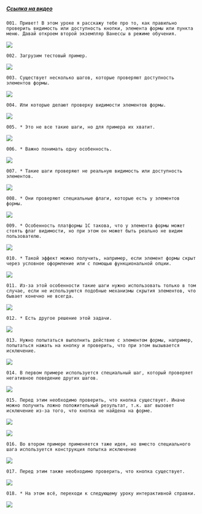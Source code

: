 ﻿##### [Ссылка на видео](https://youtu.be/cLV0tUjOkrw)

	001. Привет! В этом уроке я расскажу тебе про то, как правильно проверить видимость или доступность кнопки, элемента формы или пункта меню. Давай откроем второй экземпляр Ванессы в режиме обучения.

![](https://vanessa-files.do.bit-erp.ru/Doc/1.2.040.1/MD/Глава08/images/000_КакПравильноПроверитьДоступностьКнопкиПоля.png)

	002. Загрузим тестовый пример.

![](https://vanessa-files.do.bit-erp.ru/Doc/1.2.040.1/MD/Глава08/images/004_КакПравильноПроверитьДоступностьКнопкиПоля.png)

	003. Существует несколько шагов, которые проверяют доступность элементов формы.

![](https://vanessa-files.do.bit-erp.ru/Doc/1.2.040.1/MD/Глава08/images/007_КакПравильноПроверитьДоступностьКнопкиПоля.png)

	004. Или которые делают проверку видимости элементов формы.

![](https://vanessa-files.do.bit-erp.ru/Doc/1.2.040.1/MD/Глава08/images/012_КакПравильноПроверитьДоступностьКнопкиПоля.png)

	005. * Это не все такие шаги, но для примера их хватит.

![](https://vanessa-files.do.bit-erp.ru/Doc/1.2.040.1/MD/Глава08/images/015_КакПравильноПроверитьДоступностьКнопкиПоля.png)

	006. * Важно понимать одну особенность.

![](https://vanessa-files.do.bit-erp.ru/Doc/1.2.040.1/MD/Глава08/images/016_КакПравильноПроверитьДоступностьКнопкиПоля.png)

	007. * Такие шаги проверяют не реальную видимость или доступность элементов.

![](https://vanessa-files.do.bit-erp.ru/Doc/1.2.040.1/MD/Глава08/images/017_КакПравильноПроверитьДоступностьКнопкиПоля.png)

	008. * Они проверяют специальные флаги, которые есть у элементов формы.

![](https://vanessa-files.do.bit-erp.ru/Doc/1.2.040.1/MD/Глава08/images/018_КакПравильноПроверитьДоступностьКнопкиПоля.png)

	009. * Особенность платформы 1С такова, что у элемента формы может стоять флаг видимости, но при этом он может быть реально не видим пользователю.

![](https://vanessa-files.do.bit-erp.ru/Doc/1.2.040.1/MD/Глава08/images/019_КакПравильноПроверитьДоступностьКнопкиПоля.png)

	010. * Такой эффект можно получить, например, если элемент формы скрыт через условное оформление или с помощью функциональной опции.

![](https://vanessa-files.do.bit-erp.ru/Doc/1.2.040.1/MD/Глава08/images/020_КакПравильноПроверитьДоступностьКнопкиПоля.png)

	011. Из-за этой особенности такие шаги нужно использовать только в том случае, если не используются подобные механизмы скрытия элементов, что бывает конечно не всегда.

![](https://vanessa-files.do.bit-erp.ru/Doc/1.2.040.1/MD/Глава08/images/023_КакПравильноПроверитьДоступностьКнопкиПоля.png)

	012. * Есть другое решение этой задачи.

![](https://vanessa-files.do.bit-erp.ru/Doc/1.2.040.1/MD/Глава08/images/026_КакПравильноПроверитьДоступностьКнопкиПоля.png)

	013. Нужно попытаться выполнить действие с элементом формы, например, попытаться нажать на кнопку и проверить, что при этом вызывается исключение.

![](https://vanessa-files.do.bit-erp.ru/Doc/1.2.040.1/MD/Глава08/images/029_КакПравильноПроверитьДоступностьКнопкиПоля.png)

	014. В первом примере используется специальный шаг, который проверяет негативное поведение других шагов.

![](https://vanessa-files.do.bit-erp.ru/Doc/1.2.040.1/MD/Глава08/images/032_КакПравильноПроверитьДоступностьКнопкиПоля.png)

	015. Перед этим необходимо проверить, что кнопка существует. Иначе можно получить ложно положительный результат, т.к. шаг вызовет исключение из-за того, что кнопка не найдена на форме.

![](https://vanessa-files.do.bit-erp.ru/Doc/1.2.040.1/MD/Глава08/images/037_КакПравильноПроверитьДоступностьКнопкиПоля.png)



![](https://vanessa-files.do.bit-erp.ru/Doc/1.2.040.1/MD/Глава08/images/042_КакПравильноПроверитьДоступностьКнопкиПоля.png)

	016. Во втором примере применяется таже идея, но вместо специального шага используется конструкция попытка исключение

![](https://vanessa-files.do.bit-erp.ru/Doc/1.2.040.1/MD/Глава08/images/047_КакПравильноПроверитьДоступностьКнопкиПоля.png)

	017. Перед этим также необходимо проверить, что кнопка существует.

![](https://vanessa-files.do.bit-erp.ru/Doc/1.2.040.1/MD/Глава08/images/052_КакПравильноПроверитьДоступностьКнопкиПоля.png)

	018. * На этом всё, переходи к следующему уроку интерактивной справки.

![](https://vanessa-files.do.bit-erp.ru/Doc/1.2.040.1/MD/Глава08/images/055_КакПравильноПроверитьДоступностьКнопкиПоля.png)

